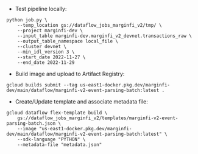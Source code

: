 - Test pipeline locally:

```
python job.py \
    --temp_location gs://dataflow_jobs_marginfi_v2/tmp/ \
    --project marginfi-dev \
    --input_table marginfi-dev.marginfi_v2_devnet.transactions_raw \
    --output_table_namespace local_file \
    --cluster devnet \
    --min_idl_version 3 \
    --start_date 2022-11-27 \
    --end_date 2022-11-29
```

- Build image and upload to Artifact Registry:

```
gcloud builds submit --tag us-east1-docker.pkg.dev/marginfi-dev/main/dataflow/marginfi-v2-event-parsing-batch:latest .
```

- Create/Update template and associate metadata file:

```
gcloud dataflow flex-template build \
    gs://dataflow_jobs_marginfi_v2/templates/marginfi-v2-event-parsing-batch.json \
    --image "us-east1-docker.pkg.dev/marginfi-dev/main/dataflow/marginfi-v2-event-parsing-batch:latest" \
    --sdk-language "PYTHON" \
    --metadata-file "metadata.json"
```
